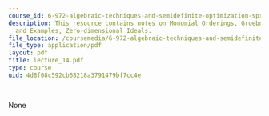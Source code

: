 ```yaml
---
course_id: 6-972-algebraic-techniques-and-semidefinite-optimization-spring-2006
description: This resource contains notes on Monomial Orderings, Groebner Bases, Applications
  and Examples, Zero-dimensional Ideals.
file_location: /coursemedia/6-972-algebraic-techniques-and-semidefinite-optimization-spring-2006/4d8f08c592cb68218a3791479bf7cc4e_lecture_14.pdf
file_type: application/pdf
layout: pdf
title: lecture_14.pdf
type: course
uid: 4d8f08c592cb68218a3791479bf7cc4e

---
```

None